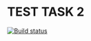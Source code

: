 # TEST TASK 2
[![Build status](https://ci.appveyor.com/api/projects/status/ygda20ftlbf5xocg?svg=true)](https://ci.appveyor.com/project/MargaritaIko/ajs4-test-task2)